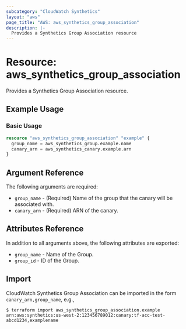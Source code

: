 ```yaml
---
subcategory: "CloudWatch Synthetics"
layout: "aws"
page_title: "AWS: aws_synthetics_group_association"
description: |-
  Provides a Synthetics Group Association resource
---
```


# Resource: aws_synthetics_group_association

Provides a Synthetics Group Association resource.

## Example Usage

### Basic Usage

```terraform
resource "aws_synthetics_group_association" "example" {
  group_name = aws_synthetics_group.example.name
  canary_arn = aws_synthetics_canary.example.arn
}
```

## Argument Reference

The following arguments are required:

* `group_name` - (Required) Name of the group that the canary will be associated with.
* `canary_arn` - (Required) ARN of the canary.

## Attributes Reference

In addition to all arguments above, the following attributes are exported:

* `group_name` - Name of the Group.
* `group_id` - ID of the Group.

## Import

CloudWatch Synthetics Group Association can be imported in the form `canary_arn,group_name`, e.g.,

```
$ terraform import aws_synthetics_group_association.example arn:aws:synthetics:us-west-2:123456789012:canary:tf-acc-test-abcd1234,examplename
```

<!-- cache-key: cdktf-0.17.0-pre.15 input-3ffff829d566be45f14854515723f118ae65c26b4553db563a97c8db4653c1f0 -->
